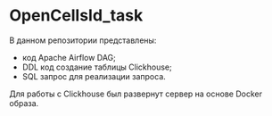 # OpenCellsId_task

В данном репозитории представлены:
- код Apache Airflow DAG;
- DDL код создание таблицы Clickhouse;
- SQL запрос для реализации запроса.

Для работы с Clickhouse был развернут сервер на основе Docker образа.
